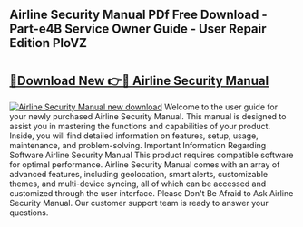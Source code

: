 ## Airline Security Manual PDf Free Download - Part-e4B Service Owner Guide - User Repair Edition PloVZ

# <h2><a href="http://bc82970.oget.top/?id=Airline+Security+Manual">🔗Download New 👉🔴 Airline Security Manual</a></h2>

[![Airline Security Manual new download](https://i.imgur.com/5g1atiW.png)](http://bc82970.oget.top/?id=Airline+Security+Manual)
Welcome to the user guide for your newly purchased Airline Security Manual. This manual is designed to assist you in mastering the functions and capabilities of your product. Inside, you will find detailed information on features, setup, usage, maintenance, and problem-solving. Important Information Regarding Software Airline Security Manual This product requires compatible software for optimal performance. Airline Security Manual comes with an array of advanced features, including geolocation, smart alerts, customizable themes, and multi-device syncing, all of which can be accessed and customized through the user interface. Please Don't Be Afraid to Ask Airline Security Manual. Our customer support team is ready to answer your questions.
